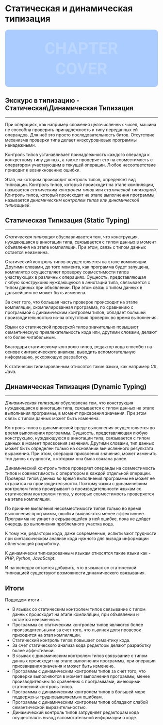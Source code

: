 # Статическая и динамическая типизация
![Chapter Cover](./images/chapter-cover.png)
## Экскурс в типизацию - Статическая\Динамическая Типизация
________________

При операциях, как например сложения целочисленных чисел, машина не способна проверить принадлежность к типу переданных ей операндов. Для неё это просто последовательность битов. Отсутствие механизма проверки типа делает низкоуровневые программы ненадежными.

Контроль типов устанавливает принадлежность каждого операнда к конкретному типу данных, а также проверяет его на совместимость с оператором участвующим в текущей операции. Любое несоответствие приводит к возникновению ошибки.

Этап, на котором происходит контроль типов, определяет вид типизации. Контроль типов, который происходит на этапе компиляции, называется *статическим контролем типов* или *статической типизацией*. Контроль типов, который происходит на этапе выполнения программы, называется *динамическим контролем типов* или *динамической типизацией*.


## Статическая Типизация (Static Typing)
________________

*Статическая типизация* обуславливается тем, что конструкция, нуждающаяся в аннотации типа, связывается с типом данных в момент объявления на этапе компиляции. При этом, связь с типом данных остается неизменна.

Статический контроль типов осуществляется на этапе компиляции. Другими словами, до того момента, как программа будет запущена, компилятор осуществляет проверку совместимости типов участвующих в различных операциях. Сущность, представляющая любую конструкцию нуждающуюся в аннотации типа, связывается с типом данных при объявлении. При этом связь с типом данных в дальнейшем не может быть изменена.

За счет того, что большая часть проверок происходит на этапе компиляции, скомпилированная программа, по сравнению с программой с динамическим контролем типов, обладает большей производительностью из-за отсутствия проверок во время выполнения.

Языки со статической проверкой типов значительно повышают семантическую привлекательность кода или, другими словами, делают его более читабельным.

Благодаря статическому контролю типов, редактор кода способен на основе синтаксического анализа, выводить вспомогательную информацию, ускоряющую разработку.


К статически типизированным относятся такие языки, как например *C#*, *Java*.


## Динамическая Типизация (Dynamic Typing)
________________

*Динамическая типизация* обусловлена тем, что конструкция нуждающаяся в аннотации типа, связывается с типом данных на этапе выполнения программы, в момент присвоения значения. При этом связь с типом данных может быть изменена.

Контроль типов в динамической среде выполнения осуществляется во время выполнения программы. Сущность, представляющая любую конструкцию, нуждающуюся в аннотации типа, связывается с типом данных в момент присвоения значения. Другими словами, тип данных может быть определен только на основании вычисленного результата выражения. При этом, операция присвоения значения, может изменить тип данных сущности, с которым она была связана ранее.

Динамический контроль типов проверяет операнды на совместимость типов и совместимость с оператором в каждой отдельной операции. Проверка типов данных во время выполнения программы не может не отразится на производительности. Поэтому языки с динамическим контролем типов проигрывают в производительности языкам со статическим контролем типов, у которых совместимость проверяется на этапе компиляции.

По причине выявления несовместимости типов только во время выполнения программы, ошибки выявляются менее эффективнее. Программа не узнает о скрывающейся в ней ошибке, пока не дойдет очередь до выполнения проблемного участка кода.

К тому же, редакторы кода, даже современные, испытывают трудности при синтаксическом анализе кода нужного для вывода информации облегчающей разработку.


К динамически типизированным языкам относятся такие языки как - *PHP*, *Python*, *JavaScript*.


И напоследок остается добавить, что в языках со статической типизацией существуют возможности динамического связывания.


## Итоги

Подведем итоги - 


- В языках со статическим контролем типов связывание с типом данных происходит на этапе компиляции, при объявлении и остается неизменным.
- Программы со статическим контролем типов являются более производительными за счет того,  что львиная доля проверок приходится на этап компиляции.
- Статический контроль типов повышает семантику кода.
- За счет статического анализа кода редакторы делают разработку более эффективной.
- В языках с динамическим контролем типов связывание с типом данных происходит на этапе выполнения программы, при операции присваивания значения и может быть изменено.
- Программы с динамическим контролем типов за счет того, что проверки выполняются в момент выполнения программы, менее производительны по сравнению с программами, имеющими статический контроль типов.
- Программы с динамическим контролем типов в большей мере подвержены трудновыявляемым ошибкам.
- Программы с динамическим контролем типов обладают слабой семантической выразительностью.
- Динамический контроль типов затрудняет редакторам кода осуществлять вывод вспомогательной информации о коде.
